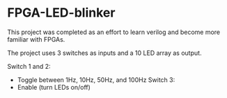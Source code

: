 # FPGA-LED-blinker
This project was completed as an effort to learn verilog and become more familiar with FPGAs.

The project uses 3 switches as inputs and a 10 LED array as output. 

Switch 1 and 2:
  - Toggle between 1Hz, 10Hz, 50Hz, and 100Hz
 Switch 3:
  - Enable (turn LEDs on/off)
  
  
